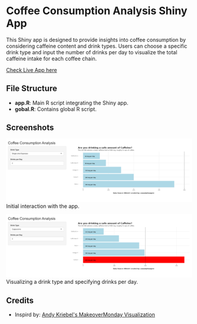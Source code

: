 # Coffee Consumption Analysis Shiny App

This Shiny app is designed to provide insights into coffee consumption by considering caffeine content and drink types. Users can choose a specific drink type and input the number of drinks per day to visualize the total caffeine intake for each coffee chain.

[Check Live App here](https://jehangeer.shinyapps.io/Caffeine_Consumption_Analysis_Shiny_App/)

## File Structure

- **app.R**: Main R script integrating the Shiny app.
- **gobal.R**: Contains global R script.

## Screenshots

![Picture 1](images/screenshot1.png)
Initial interaction with the app.

![Picture 2](images/screenshot2.png)
Visualizing a drink type and specifying drinks per day.

## Credits

- Inspird by: [ Andy Kriebel's MakeoverMonday Visualization](https://public.tableau.com/app/profile/andy.kriebel/viz/MakeoverMonday2023Week9-Areyoudrinkingasafeamountofcaffeine/MM2023W9)
